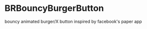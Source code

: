 BRBouncyBurgerButton
====================

bouncy animated burger/X button inspired by facebook's paper app
